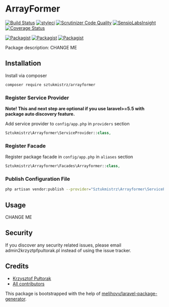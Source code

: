 # ArrayFormer

[![Build Status](https://travis-ci.org/sztukmistrz/arrayformer.svg?branch=master)](https://travis-ci.org/sztukmistrz/arrayformer)
[![styleci](https://styleci.io/repos/CHANGEME/shield)](https://styleci.io/repos/CHANGEME)
[![Scrutinizer Code Quality](https://scrutinizer-ci.com/g/sztukmistrz/arrayformer/badges/quality-score.png?b=master)](https://scrutinizer-ci.com/g/sztukmistrz/arrayformer/?branch=master)
[![SensioLabsInsight](https://insight.sensiolabs.com/projects/CHANGEME/mini.png)](https://insight.sensiolabs.com/projects/CHANGEME)
[![Coverage Status](https://coveralls.io/repos/github/sztukmistrz/arrayformer/badge.svg?branch=master)](https://coveralls.io/github/sztukmistrz/arrayformer?branch=master)

[![Packagist](https://img.shields.io/packagist/v/sztukmistrz/arrayformer.svg)](https://packagist.org/packages/sztukmistrz/arrayformer)
[![Packagist](https://poser.pugx.org/sztukmistrz/arrayformer/d/total.svg)](https://packagist.org/packages/sztukmistrz/arrayformer)
[![Packagist](https://img.shields.io/packagist/l/sztukmistrz/arrayformer.svg)](https://packagist.org/packages/sztukmistrz/arrayformer)

Package description: CHANGE ME

## Installation

Install via composer
```bash
composer require sztukmistrz/arrayformer
```

### Register Service Provider

**Note! This and next step are optional if you use laravel>=5.5 with package
auto discovery feature.**

Add service provider to `config/app.php` in `providers` section
```php
Sztukmistrz\Arrayformer\ServiceProvider::class,
```

### Register Facade

Register package facade in `config/app.php` in `aliases` section
```php
Sztukmistrz\Arrayformer\Facades\Arrayformer::class,
```

### Publish Configuration File

```bash
php artisan vendor:publish --provider="Sztukmistrz\Arrayformer\ServiceProvider" --tag="config"
```

## Usage

CHANGE ME

## Security

If you discover any security related issues, please email admin2krzyztpfpultorak.pl
instead of using the issue tracker.

## Credits

- [Krzysztof Pułtorak](https://github.com/sztukmistrz/arrayformer)
- [All contributors](https://github.com/sztukmistrz/arrayformer/graphs/contributors)

This package is bootstrapped with the help of
[melihovv/laravel-package-generator](https://github.com/melihovv/laravel-package-generator).
